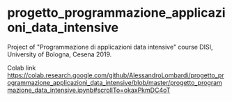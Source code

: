# progetto_programmazione_applicazioni_data_intensive
Project of "Programmazione di applicazioni data intensive" course
DISI, University of Bologna, Cesena 2019.

Colab link https://colab.research.google.com/github/AlessandroLombardi/progetto_programmazione_applicazioni_data_intensive/blob/master/progetto_programmazione_data_intensive.ipynb#scrollTo=okaxPkmDC4oT
